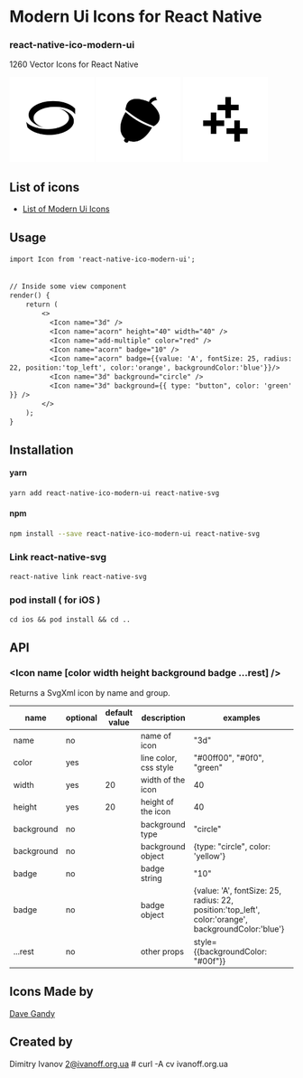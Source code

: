 # Modern Ui Icons for React Native

### react-native-ico-modern-ui

1260 Vector Icons for React Native

<img src="./static/3d.png" alt="3d" width="150" height="150"> <img src="./static/acorn.png" alt="acorn" width="150" height="150"> <img src="./static/add-multiple.png" alt="add-multiple" width="150" height="150">

## List of icons

- [List of Modern Ui Icons](http://ico.simpleness.org/pack/modern-ui)

## Usage

```
import Icon from 'react-native-ico-modern-ui';


// Inside some view component
render() {
    return (
        <>
          <Icon name="3d" />
          <Icon name="acorn" height="40" width="40" />
          <Icon name="add-multiple" color="red" />
          <Icon name="acorn" badge="10" />
          <Icon name="acorn" badge={{value: 'A', fontSize: 25, radius: 22, position:'top_left', color:'orange', backgroundColor:'blue'}}/>
          <Icon name="3d" background="circle" />
          <Icon name="3d" background={{ type: "button", color: 'green' }} />
        </>
    );
}

```

## Installation

#### yarn

```bash
yarn add react-native-ico-modern-ui react-native-svg
```

#### npm

```bash
npm install --save react-native-ico-modern-ui react-native-svg
```

### Link react-native-svg

```bash
react-native link react-native-svg
```

### pod install ( for iOS )

```
cd ios && pod install && cd ..
```

## API

### <Icon name [color width height background badge ...rest] />

Returns a SvgXml icon by name and group.

 name | optional | default value | description | examples
------|----------|---------------|-------------|---------
name | no |  | name of icon | "3d"
color | yes | | line color, css style | "#00ff00", "#0f0", "green"
width | yes | 20 | width of the icon | 40
height | yes | 20 | height of the icon | 40
background | no | | background type | "circle"
background | no | | background object | {type: "circle", color: 'yellow'}
badge | no | | badge string | "10"
badge | no | | badge object | {value: 'A', fontSize: 25, radius: 22, position:'top_left', color:'orange', backgroundColor:'blue'}
...rest | no | | other props | style={{backgroundColor: "#00f"}}

## Icons Made by

[Dave Gandy](https://www.flaticon.com/authors/dave-gandy)

## Created by

Dimitry Ivanov <2@ivanoff.org.ua> # curl -A cv ivanoff.org.ua
